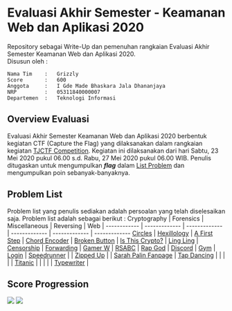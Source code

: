 # Evaluasi Akhir Semester - Keamanan Web dan Aplikasi 2020
Repository sebagai Write-Up dan pemenuhan rangkaian Evaluasi Akhir Semester Keamanan Web dan Aplikasi 2020. \
Disusun oleh :
```
Nama Tim    :   Grizzly
Score       :   600
Anggota     :   I Gde Made Bhaskara Jala Dhananjaya 
NRP         :   05311840000007 
Departemen  :   Teknologi Informasi
```

## Overview Evaluasi
Evaluasi Akhir Semester Keamanan Web dan Aplikasi 2020 berbentuk kegiatan CTF (Capture the Flag) yang dilaksanakan dalam rangkaian kegiatan [TJCTF Competition](https://tjctf.org/). Kegiatan ini dilaksanakan dari hari Sabtu, 23 Mei 2020 pukul 06.00 s.d. Rabu, 27 Mei 2020 pukul 06.00 WIB. Penulis ditugaskan untuk mengumpulkan ***flag*** dalam [List Problem](https://tjctf.org/chals/list) dan mengumpulkan poin sebanyak-banyaknya. 

## Problem List
Problem list yang penulis sediakan adalah persoalan yang telah diselesaikan saja. Problem list adalah sebagai berikut :
Cryptography | Forensics | Miscellaneous | Reversing | Web | 
------------ | ------------- | ------------- | ------------- | ------------- | -------------
[Circles]() | [Hexillology]() | [A First Step]() | [Chord Encoder]() | [Broken Button]() | 
[Is This Crypto?]() | [Ling Ling]() | [Censorship]() | [Forwarding]() | [Gamer W]() | 
[RSABC]() | [Rap God]() | [Discord]() | [Gym]() | [Login]() |
[Speedrunner]() |  | [Zipped Up]() |  | [Sarah Palin Fanpage]() |
[Tap Dancing]() |  |  |  |  | 
[Titanic]() |  |  |  |  | 
[Typewriter]() |


## Score Progression
![](https://github.com/Bhaskaraa/EAS_Keamanan-Web-dan-Aplikasi_05311840000007/blob/master/Score/Score%201.PNG)
![](https://github.com/Bhaskaraa/EAS_Keamanan-Web-dan-Aplikasi_05311840000007/blob/master/Score/Score2.PNG)
